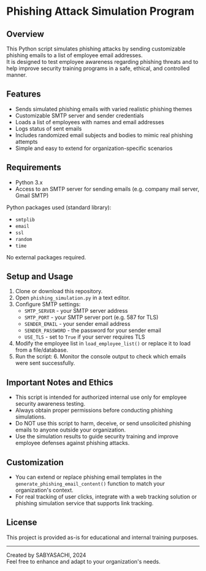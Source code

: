 # Phishing Attack Simulation Program

## Overview

This Python script simulates phishing attacks by sending customizable phishing emails to a list of employee email addresses.  
It is designed to test employee awareness regarding phishing threats and to help improve security training programs in a safe, ethical, and controlled manner.

## Features

- Sends simulated phishing emails with varied realistic phishing themes  
- Customizable SMTP server and sender credentials  
- Loads a list of employees with names and email addresses  
- Logs status of sent emails  
- Includes randomized email subjects and bodies to mimic real phishing attempts  
- Simple and easy to extend for organization-specific scenarios

## Requirements

- Python 3.x  
- Access to an SMTP server for sending emails (e.g. company mail server, Gmail SMTP)  

Python packages used (standard library):  
- `smtplib`  
- `email`  
- `ssl`  
- `random`  
- `time`  

No external packages required.

## Setup and Usage

1. Clone or download this repository.  
2. Open `phishing_simulation.py` in a text editor.  
3. Configure SMTP settings:
   - `SMTP_SERVER` - your SMTP server address  
   - `SMTP_PORT` - your SMTP server port (e.g. 587 for TLS)  
   - `SENDER_EMAIL` - your sender email address  
   - `SENDER_PASSWORD` - the password for your sender email  
   - `USE_TLS` - set to `True` if your server requires TLS  
4. Modify the employee list in `load_employee_list()` or replace it to load from a file/database.  
5. Run the script:
   6. Monitor the console output to check which emails were sent successfully.

## Important Notes and Ethics

- This script is intended for authorized internal use only for employee security awareness testing.  
- Always obtain proper permissions before conducting phishing simulations.  
- Do NOT use this script to harm, deceive, or send unsolicited phishing emails to anyone outside your organization.  
- Use the simulation results to guide security training and improve employee defenses against phishing attacks.  

## Customization

- You can extend or replace phishing email templates in the `generate_phishing_email_content()` function to match your organization's context.  
- For real tracking of user clicks, integrate with a web tracking solution or phishing simulation service that supports link tracking.

## License

This project is provided as-is for educational and internal training purposes.

---

Created by SABYASACHI, 2024  
Feel free to enhance and adapt to your organization's needs.
